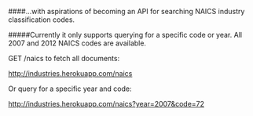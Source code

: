 ####...with aspirations of becoming an API for searching NAICS industry classification codes.

#####Currently it only supports querying for a specific code or year. All 2007 and 2012 NAICS codes are available.

GET /naics to fetch all documents:

http://industries.herokuapp.com/naics

Or query for a specific year and code:

http://industries.herokuapp.com/naics?year=2007&code=72